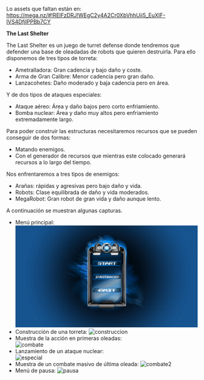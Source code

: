 Lo assets que faltan están en: https://mega.nz/#!RElFzDRJ!WEgC2y4A2Cr0XbVhhUii5_EuXIF-IVS4DfjlPPBb7CY

**The Last Shelter**

The Last Shelter es un juego de turret defense donde tendremos que defender una base de oleadadas de robots que quieren destruirla. Para ello disponemos de tres tipos de torreta:

  - Ametralladora: Gran cadencia y bajo daño y coste.
  - Arma de Gran Calibre: Menor cadencia pero gran daño.
  - Lanzacohetes: Daño moderado y baja cadencia pero en área.
 
Y de dos tipos de ataques especiales:

  - Ataque aéreo: Área y daño bajos pero corto enfriamiento.
  - Bomba nuclear: Área y daño muy altos pero enfriamiento extremadamente largo.
  
Para poder construir las estructuras necesitaremos recursos que se pueden conseguir de dos formas:

  - Matando enemigos.
  - Con el generador de recursos que mientras este colocado generará recursos a lo largo del tiempo.
  
Nos enfrentaremos a tres tipos de enemigos:

  - Arañas: rápidas y agresivas pero bajo daño y vida.
  - Robots: Clase equilibrada de daño  y vida moderados.
  - MegaRobot: Gran robot de gran vida y daño aunque lento.
  
A continuación se muestran algunas capturas.

  - Menú principal:
  ![mainmenu](TheLastShelter/Capturas/mainmenu.png)
  - Construcción de una torreta:
  ![construccion](TheLastShelter/Capturas/construccion.png)
  - Muestra de la acción en primeras oleadas:  
  ![combate](TheLastShelter/Capturas/combate.png)
  - Lanzamiento de un ataque nuclear:  
  ![especial](TheLastShelter/Capturas/especial.png)
  - Muestra de un combate masivo de última oleada:
  ![combate2](TheLastShelter/Capturas/combate2.png)
  - Menú de pausa:
  ![pausa](TheLastShelter/Capturas/pausa.png)
  
